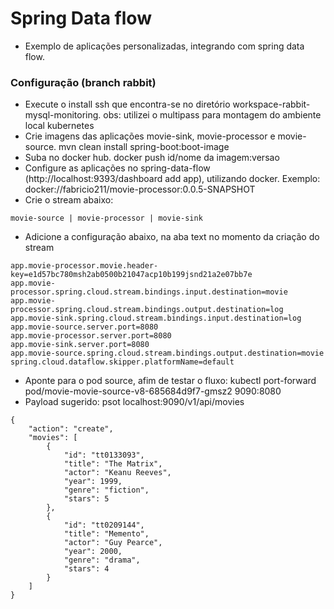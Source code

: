 # Spring Data flow
- Exemplo de aplicações personalizadas, integrando com spring data flow.


### Configuração (branch rabbit)
- Execute o install ssh que encontra-se no diretório workspace-rabbit-mysql-monitoring. obs: utilizei o multipass para montagem do ambiente local kubernetes
- Crie imagens das aplicações movie-sink, movie-processor e movie-source. mvn clean install spring-boot:boot-image
- Suba no docker hub. docker push id/nome da imagem:versao
- Configure as aplicações no spring-data-flow (http://localhost:9393/dashboard add app), utilizando docker. Exemplo: docker://fabricio211/movie-processor:0.0.5-SNAPSHOT
- Crie o stream abaixo:
```
movie-source | movie-processor | movie-sink
```
- Adicione a configuração abaixo, na aba text no momento da criação do stream
```
app.movie-processor.movie.header-key=e1d57bc780msh2ab0500b21047acp10b199jsnd21a2e07bb7e
app.movie-processor.spring.cloud.stream.bindings.input.destination=movie
app.movie-processor.spring.cloud.stream.bindings.output.destination=log
app.movie-sink.spring.cloud.stream.bindings.input.destination=log
app.movie-source.server.port=8080
app.movie-processor.server.port=8080
app.movie-sink.server.port=8080
app.movie-source.spring.cloud.stream.bindings.output.destination=movie
spring.cloud.dataflow.skipper.platformName=default
```
- Aponte para o pod source, afim de testar o fluxo: kubectl port-forward pod/movie-movie-source-v8-685684d9f7-gmsz2 9090:8080
- Payload sugerido: psot localhost:9090/v1/api/movies
```
{
    "action": "create",
    "movies": [
        {
            "id": "tt0133093",
            "title": "The Matrix",
            "actor": "Keanu Reeves",
            "year": 1999,
            "genre": "fiction",
            "stars": 5
        },
        {
            "id": "tt0209144",
            "title": "Memento",
            "actor": "Guy Pearce",
            "year": 2000,
            "genre": "drama",
            "stars": 4
        }
    ]
}
```
